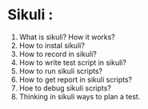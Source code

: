 # Sikuli :  
1. What is sikuli? How it works?
2. How to instal sikuli?
3. How to record in sikuli?
4. How to write test script in sikuli?
5. How to run sikuli scripts?
6. How to get report in sikuli scripts?
7. Hoe to debug sikuli scripts?
8. Thinking in sikuli ways to plan a test. 
